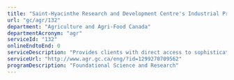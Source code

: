 ```yaml
---
title: "Saint-Hyacinthe Research and Development Centre's Industrial Program"
url: "gc/agr/132"
department: "Agriculture and Agri-Food Canada"
departmentAcronym: "agr"
serviceId: "132"
onlineEndtoEnd: 0
serviceDescription: "Provides clients with direct access to sophisticated equipment and a versatile R&D environment to support agri-food companies with small-scale food processing and testing needs and fosters innovation in the area of food research."
serviceUrl: "http://www.agr.gc.ca/eng/?id=1299270709562"
programDescription: "Foundational Science and Research"
---
```

